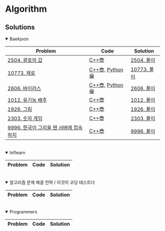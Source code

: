 
**Algorithm**
===========

## Solutions

<details open>
<summary>Baekjoon</summary>
<div markdown="1">

|Problem|Code|Solution|
|------|---|------|
|[2504. 괄호의 값](https://www.acmicpc.net/problem/2504)|[C++😎](./baekjoon/2504_괄호의_값.cpp)|[2504. 풀이](https://velog.io/@pkpete/%EB%B0%B1%EC%A4%80-2504.-%EA%B4%84%ED%98%B8%EC%9D%98-%EA%B0%92)|
|[10773. 제로](https://www.acmicpc.net/problem/10773)|[C++😎](./baekjoon/10773_제로.cpp), [Python😁](./baekjoon/10773_제로.py)|[10773. 풀이](https://velog.io/@pkpete/%EB%B0%B1%EC%A4%80-10773.-%EC%A0%9C%EB%A1%9C)|
|[2606. 바이러스](https://www.acmicpc.net/problem/2606)|[C++😎](./baekjoon/2606_바이러스.cpp), [Python😁](./baekjoon/2606_바이러스.py)|[2606. 풀이](https://velog.io/@pkpete/%EB%B0%B1%EC%A4%80-2606.-%EB%B0%94%EC%9D%B4%EB%9F%AC%EC%8A%A4)|
|[1012. 유기농 배추](https://www.acmicpc.net/problem/1012)|[C++😎](./baekjoon/1012_유기농_배추.cpp)|[1012. 풀이](https://velog.io/@pkpete/1012.-%EC%9C%A0%EA%B8%B0%EB%86%8D-%EB%B0%B0%EC%B6%94)|
|[1926. 그림](https://www.acmicpc.net/problem/1926)|[C++😎](./baekjoon/1926_그림.cpp)|[1926. 풀이](https://velog.io/@pkpete/1926.-%EA%B7%B8%EB%A6%BC)|
|[2303. 숫자 게임](https://www.acmicpc.net/problem/2303)|[C++😎](./baekjoon/2303_숫자_게임.cpp)|[2303. 풀이](https://velog.io/@pkpete/%EB%B0%B1%EC%A4%80-2303.-%EC%88%AB%EC%9E%90-%EA%B2%8C%EC%9E%84)|
|[9996. 한국이 그리울 땐 서버에 접속하지](https://www.acmicpc.net/problem/9996)|[C++😎](./baekjoon/9996_한국이_그리울_댄_서버에_접속하지.cpp)|[9996. 풀이](https://velog.io/@pkpete/%EB%B0%B1%EC%A4%80-9996.-%ED%95%9C%EA%B5%AD%EC%9D%B4-%EA%B7%B8%EB%A6%AC%EC%9A%B8-%EB%95%90-%EC%84%9C%EB%B2%84%EC%97%90-%EC%A0%91%EC%86%8D%ED%95%98%EC%A7%80)|



</div>
</details>

<br/>

<details open>
<summary>Inflearn</summary>
<div markdown="1">

|Problem|Code|Solution|
|------|---|------|

</div>
</details>

<br/>

<details open>
<summary>알고리즘 문제 해결 전략 / 이것이 코딩 테스트다</summary>
<div markdown="1">

|Problem|Code|Solution|
|------|---|------|
</div>
</details>

<br/>

<details open>
<summary>Programmers</summary>
<div markdown="1">

|Problem|Code|Solution|
|------|---|------|
